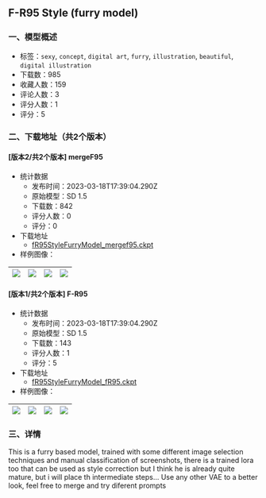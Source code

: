 ## F-R95 Style (furry model)
### 一、模型概述

- 标签：`sexy`, `concept`, `digital art`, `furry`, `illustration`, `beautiful`, `digital illustration`
- 下载数：985
- 收藏人数：159
- 评论人数：3
- 评分人数：1
- 评分：5

### 二、下载地址（共2个版本）

#### [版本2/共2个版本] mergeF95

- 统计数据
  - 发布时间：2023-03-18T17:39:04.290Z
  - 原始模型：SD 1.5
  - 下载数：842
  - 评分人数：0
  - 评分：0
- 下载地址
  - [fR95StyleFurryModel_mergef95.ckpt](https://civitai.com/api/download/models/20569)
- 样例图像：

| <img src="https://image.civitai.com/xG1nkqKTMzGDvpLrqFT7WA/b79c6605-17ab-45b7-1b53-41f1ab172c00/width=450/224321.jpeg" /> | <img src="https://image.civitai.com/xG1nkqKTMzGDvpLrqFT7WA/90cbcb8d-3a74-44cb-3043-34142db1cd00/width=450/237477.jpeg" /> | <img src="https://image.civitai.com/xG1nkqKTMzGDvpLrqFT7WA/d53e7689-2560-44a1-0c18-370e3721f300/width=450/217691.jpeg" /> | <img src="https://image.civitai.com/xG1nkqKTMzGDvpLrqFT7WA/9ede25a3-2fe0-4169-be33-9fc3aa6d0400/width=450/224320.jpeg" /> |
| ---- | ---- | ---- | ---- |

#### [版本1/共2个版本] F-R95

- 统计数据
  - 发布时间：2023-03-18T17:39:04.290Z
  - 原始模型：SD 1.5
  - 下载数：143
  - 评分人数：1
  - 评分：5
- 下载地址
  - [fR95StyleFurryModel_fR95.ckpt](https://civitai.com/api/download/models/20438)
- 样例图像：

| <img src="https://image.civitai.com/xG1nkqKTMzGDvpLrqFT7WA/3957705f-9fcb-4877-85bb-8b58c045bf00/width=450/216519.jpeg" /> | <img src="https://image.civitai.com/xG1nkqKTMzGDvpLrqFT7WA/1bc13d90-2897-4894-df97-e7ed6afa4700/width=450/216525.jpeg" /> | <img src="https://image.civitai.com/xG1nkqKTMzGDvpLrqFT7WA/37847f37-f4d2-4887-884d-df97928f8a00/width=450/216524.jpeg" /> | <img src="https://image.civitai.com/xG1nkqKTMzGDvpLrqFT7WA/9cac54ed-dd12-41db-c653-883eaa4db700/width=450/216523.jpeg" /> |
| ---- | ---- | ---- | ---- |


### 三、详情
<p>This is a furry based model, trained with some different image selection techniques and manual classification of screenshots, there is a trained lora too that can be used as style correction but I think he is already quite mature, but i will place th intermediate steps... Use any other VAE to a better look, feel free to merge and try diferent prompts</p>